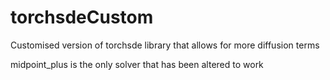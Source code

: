 # torchsdeCustom

Customised version of torchsde library that allows for more diffusion terms

midpoint_plus is the only solver that has been altered to work
